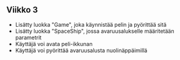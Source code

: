 ## Viikko 3
- Lisätty luokka "Game", joka käynnistää pelin ja pyörittää sitä
- Lisätty luokka "SpaceShip", jossa avaruusalukselle määritetään parametrit
- Käyttäjä voi avata peli-ikkunan
- Käyttäjä voi pyörittää avaruusalusta nuolinäppäimillä

